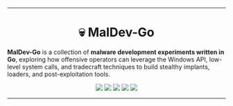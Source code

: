 

---
# <h1 align="center">💀 MalDev-Go</h1>


**MalDev-Go** is a collection of **malware development experiments written in Go**, exploring how offensive operators can leverage the Windows API, low-level system calls, and tradecraft techniques to build stealthy implants, loaders, and post-exploitation tools.  


<p align="center">
  <img src="https://img.shields.io/badge/Status-Research-red?style=for-the-badge" /> 
  <img src="https://img.shields.io/badge/Language-Go%20%7C%20Shell-red?style=for-the-badge" /> 
  <img src="https://img.shields.io/badge/Scope-Encryption%20%7C%20Loader%20%7C%20Evasion-blue?style=for-the-badge" />
  <img src="https://img.shields.io/badge/Platform-Windows-lightgrey?style=for-the-badge" />
  <img src="https://img.shields.io/badge/Category-MalDev%20%7C%20RedTeam-black?style=for-the-badge" />
</p>



---
